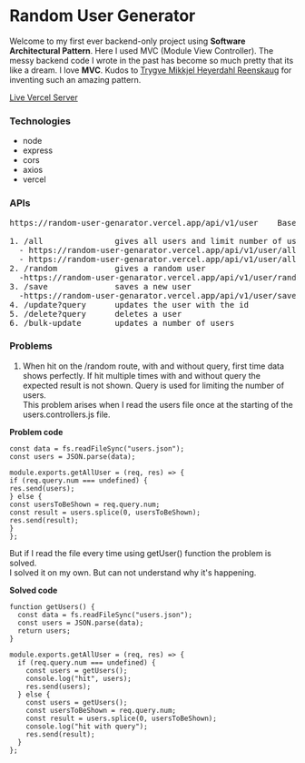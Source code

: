 # Random User Generator

Welcome to my first ever backend-only project using <b>Software Architectural Pattern</b>. Here I used MVC (Module View Controller). The messy backend code I wrote in the past has become so much pretty that its like a dream. I love <b>MVC</b>. Kudos to [Trygve Mikkjel Heyerdahl Reenskaug](<https://en.wikipedia.org/wiki/Trygve_Reenskaug#:~:text=Trygve%20Mikkjel%20Heyerdahl%20Reenskaug%20(born,Xerox%20Palo%20Alto%20Research%20Center)>) for inventing such an amazing pattern.

[Live Vercel Server](https://random-user-genarator.vercel.app/)

### Technologies

- node
- express
- cors
- axios
- vercel

### APIs

<pre>
https://random-user-genarator.vercel.app/api/v1/user    Base URL

1. /all               gives all users and limit number of users by using query
  - https://random-user-genarator.vercel.app/api/v1/user/all
  - https://random-user-genarator.vercel.app/api/v1/user/all?num=4
2. /random            gives a random user
  -https://random-user-genarator.vercel.app/api/v1/user/random
3. /save              saves a new user
  -https://random-user-genarator.vercel.app/api/v1/user/save
4. /update?query      updates the user with the id
5. /delete?query      deletes a user
6. /bulk-update       updates a number of users
</pre>

### Problems

1. When hit on the /random route, with and without query, first time data shows perfectly. If hit multiple times with and without query the expected result is not shown. Query is used for limiting the number of users. <br>
   This problem arises when I read the users file once at the starting of the users.controllers.js file. <br>

<b>Problem code</b>

```
const data = fs.readFileSync("users.json");
const users = JSON.parse(data);

module.exports.getAllUser = (req, res) => {
if (req.query.num === undefined) {
res.send(users);
} else {
const usersToBeShown = req.query.num;
const result = users.splice(0, usersToBeShown);
res.send(result);
}
};
```

But if I read the file every time using getUser() function the problem is solved. <br>
I solved it on my own. But can not understand why it's happening.

<b>Solved code</b>

```
function getUsers() {
  const data = fs.readFileSync("users.json");
  const users = JSON.parse(data);
  return users;
}

module.exports.getAllUser = (req, res) => {
  if (req.query.num === undefined) {
    const users = getUsers();
    console.log("hit", users);
    res.send(users);
  } else {
    const users = getUsers();
    const usersToBeShown = req.query.num;
    const result = users.splice(0, usersToBeShown);
    console.log("hit with query");
    res.send(result);
  }
};
```
<!-- "build": "webpack --config=Scripts/config/webpack.prod.js" -->